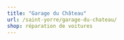 ```yaml
---
title: "Garage du Château"
url: /saint-yorre/garage-du-chateau/
shop: réparation de voitures
---
```

